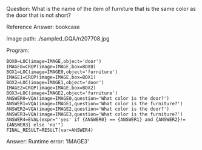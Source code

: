 Question: What is the name of the item of furniture that is the same color as the door that is not short?

Reference Answer: bookcase

Image path: ./sampled_GQA/n207708.jpg

Program:

```
BOX0=LOC(image=IMAGE,object='door')
IMAGE0=CROP(image=IMAGE,box=BOX0)
BOX1=LOC(image=IMAGE0,object='furniture')
IMAGE1=CROP(image=IMAGE,box=BOX1)
BOX2=LOC(image=IMAGE1,object='door')
IMAGE2=CROP(image=IMAGE,box=BOX2)
BOX3=LOC(image=IMAGE2,object='furniture')
ANSWER0=VQA(image=IMAGE0,question='What color is the door?')
ANSWER1=VQA(image=IMAGE1,question='What color is the furniture?')
ANSWER2=VQA(image=IMAGE2,question='What color is the door?')
ANSWER3=VQA(image=IMAGE3,question='What color is the furniture?')
ANSWER4=EVAL(expr="'yes' if {ANSWER0} == {ANSWER1} and {ANSWER2}!= {ANSWER3} else 'no'")
FINAL_RESULT=RESULT(var=ANSWER4)
```
Answer: Runtime error: 'IMAGE3'

